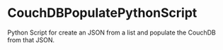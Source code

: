 # CouchDBPopulatePythonScript

Python Script for create an JSON from a list and populate the CouchDB from that JSON.
